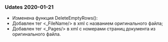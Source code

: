 ﻿### Udates 2020-01-21

+ Изменена функция DeleteEmptyRows():
 + Добавлен тег <_FileName/> в xml с названием оригинального файла;
 + Добавлен тег <_Pages/> в xml с номерами страниц документа из оригинального файла.
